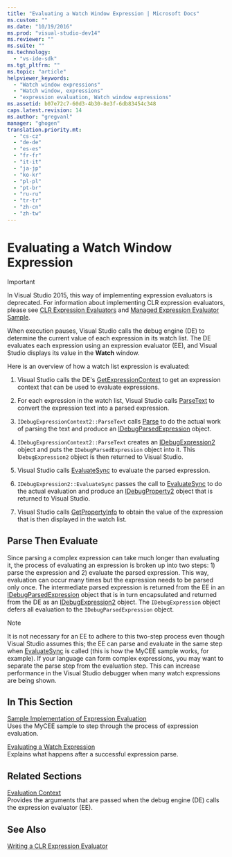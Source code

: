 ```yaml
---
title: "Evaluating a Watch Window Expression | Microsoft Docs"
ms.custom: ""
ms.date: "10/19/2016"
ms.prod: "visual-studio-dev14"
ms.reviewer: ""
ms.suite: ""
ms.technology: 
  - "vs-ide-sdk"
ms.tgt_pltfrm: ""
ms.topic: "article"
helpviewer_keywords: 
  - "Watch window expressions"
  - "Watch window, expressions"
  - "expression evaluation, Watch window expressions"
ms.assetid: b07e72c7-60d3-4b30-8e3f-6db83454c348
caps.latest.revision: 14
ms.author: "gregvanl"
manager: "ghogen"
translation.priority.mt: 
  - "cs-cz"
  - "de-de"
  - "es-es"
  - "fr-fr"
  - "it-it"
  - "ja-jp"
  - "ko-kr"
  - "pl-pl"
  - "pt-br"
  - "ru-ru"
  - "tr-tr"
  - "zh-cn"
  - "zh-tw"
---
```

# Evaluating a Watch Window Expression
> [!IMPORTANT]
>  In Visual Studio 2015, this way of implementing expression evaluators is deprecated. For information about implementing CLR expression evaluators, please see [CLR Expression Evaluators](https://github.com/Microsoft/ConcordExtensibilitySamples/wiki/CLR-Expression-Evaluators) and [Managed Expression Evaluator Sample](https://github.com/Microsoft/ConcordExtensibilitySamples/wiki/Managed-Expression-Evaluator-Sample).  
  
 When execution pauses, Visual Studio calls the debug engine (DE) to determine the current value of each expression in its watch list. The DE evaluates each expression using an expression evaluator (EE), and Visual Studio displays its value in the **Watch** window.  
  
 Here is an overview of how a watch list expression is evaluated:  
  
1.  Visual Studio calls the DE's [GetExpressionContext](../extensibility/idebugstackframe2--getexpressioncontext.md) to get an expression context that can be used to evaluate expressions.  
  
2.  For each expression in the watch list, Visual Studio calls [ParseText](../extensibility/idebugexpressioncontext2--parsetext.md) to convert the expression text into a parsed expression.  
  
3.  `IDebugExpressionContext2::ParseText` calls [Parse](../extensibility/idebugexpressionevaluator--parse.md) to do the actual work of parsing the text and produce an [IDebugParsedExpression](../extensibility/idebugparsedexpression.md) object.  
  
4.  `IDebugExpressionContext2::ParseText` creates an [IDebugExpression2](../extensibility/idebugexpression2.md) object and puts the `IDebugParsedExpression` object into it. This I`DebugExpression2` object is then returned to Visual Studio.  
  
5.  Visual Studio calls [EvaluateSync](../extensibility/idebugexpression2--evaluatesync.md) to evaluate the parsed expression.  
  
6.  `IDebugExpression2::EvaluateSync` passes the call to [EvaluateSync](../extensibility/idebugparsedexpression--evaluatesync.md) to do the actual evaluation and produce an [IDebugProperty2](../extensibility/idebugproperty2.md) object that is returned to Visual Studio.  
  
7.  Visual Studio calls [GetPropertyInfo](../extensibility/idebugproperty2--getpropertyinfo.md) to obtain the value of the expression that is then displayed in the watch list.  
  
## Parse Then Evaluate  
 Since parsing a complex expression can take much longer than evaluating it, the process of evaluating an expression is broken up into two steps: 1) parse the expression and 2) evaluate the parsed expression. This way, evaluation can occur many times but the expression needs to be parsed only once. The intermediate parsed expression is returned from the EE in an [IDebugParsedExpression](../extensibility/idebugparsedexpression.md) object that is in turn encapsulated and returned from the DE as an [IDebugExpression2](../extensibility/idebugexpression2.md) object. The `IDebugExpression` object defers all evaluation to the `IDebugParsedExpression` object.  
  
> [!NOTE]
>  It is not necessary for an EE to adhere to this two-step process even though Visual Studio assumes this; the EE can parse and evaluate in the same step when [EvaluateSync](../extensibility/idebugparsedexpression--evaluatesync.md) is called (this is how the MyCEE sample works, for example). If your language can form complex expressions, you may want to separate the parse step from the evaluation step. This can increase performance in the Visual Studio debugger when many watch expressions are being shown.  
  
## In This Section  
 [Sample Implementation of Expression Evaluation](../extensibility/sample-implementation-of-expression-evaluation.md)  
 Uses the MyCEE sample to step through the process of expression evaluation.  
  
 [Evaluating a Watch Expression](../extensibility/evaluating-a-watch-expression.md)  
 Explains what happens after a successful expression parse.  
  
## Related Sections  
 [Evaluation Context](../extensibility/evaluation-context.md)  
 Provides the arguments that are passed when the debug engine (DE) calls the expression evaluator (EE).  
  
## See Also  
 [Writing a CLR Expression Evaluator](../extensibility/writing-a-common-language-runtime-expression-evaluator.md)
